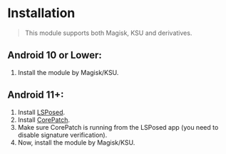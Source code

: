 # Installation

> This module supports both Magisk, KSU and derivatives.

## Android 10 or Lower:
1. Install the module by Magisk/KSU.

## Android 11+:
1. Install [LSPosed](https://github.com/LSPosed/LSPosed/releases).
2. Install [CorePatch](https://github.com/LSPosed/CorePatch/releases).
3. Make sure CorePatch is running from the LSPosed app (you need to disable signature verification).
4. Now, install the module by Magisk/KSU.

